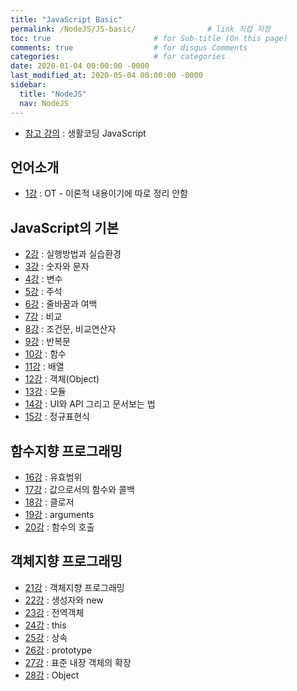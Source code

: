 ```yaml
---
title: "JavaScript Basic"
permalink: /NodeJS/JS-basic/                # link 직접 지정
toc: true                       # for Sub-title (On this page)
comments: true                  # for disqus Comments
categories:                     # for categories
date: 2020-01-04 00:00:00 -0000
last_modified_at: 2020-05-04 00:00:00 -0000
sidebar:
  title: "NodeJS"
  nav: NodeJS
---
```


* [참고 강의](https://opentutorials.org/course/743) : 생활코딩 JavaScript

## 언어소개

* [1강](https://goodayth.github.io/JS-1/) : OT - 이론적 내용이기에 따로 정리 안함

## JavaScript의 기본

* [2강](https://goodayth.github.io/JS-2/) : 실행방법과 실습환경
* [3강](https://goodayth.github.io/JS-3/) : 숫자와 문자
* [4강](https://goodayth.github.io/JS-4/) : 변수
* [5강](https://goodayth.github.io/JS-5/) : 주석
* [6강](https://goodayth.github.io/JS-6/) : 줄바꿈과 여백
* [7강](https://goodayth.github.io/JS-7/) : 비교
* [8강](https://goodayth.github.io/JS-8/) : 조건문, 비교연산자
* [9강](https://goodayth.github.io/JS-9/) : 반복문
* [10강](https://goodayth.github.io/JS-10/) : 함수
* [11강](https://goodayth.github.io/JS-11/) : 배열
* [12강](https://goodayth.github.io/JS-12/) : 객체(Object)
* [13강](https://goodayth.github.io/JS-13/) : 모듈
* [14강](https://goodayth.github.io/JS-14/) : UI와 API 그리고 문서보는 법
* [15강](https://goodayth.github.io/JS-15/) : 정규표현식

## 함수지향 프로그래밍

* [16강](https://goodayth.github.io/JS-16/) : 유효범위
* [17강](https://goodayth.github.io/JS-17/) : 값으로서의 함수와 콜백
* [18강](https://goodayth.github.io/JS-18/) : 클로저
* [19강](https://goodayth.github.io/JS-19/) : arguments
* [20강](https://goodayth.github.io/JS-20/) : 함수의 호출

## 객체지향 프로그래밍

* [21강](https://goodayth.github.io/JS-21/) : 객체지향 프로그래밍
* [22강](https://goodayth.github.io/JS-22/) : 생성자와 new
* [23강](https://goodayth.github.io/JS-23/) : 전역객체
* [24강](https://goodayth.github.io/JS-24/) : this
* [25강](https://goodayth.github.io/JS-25/) : 상속
* [26강](https://goodayth.github.io/JS-26/) : prototype
* [27강](https://goodayth.github.io/JS-27/) : 표준 내장 객체의 확장
* [28강](https://goodayth.github.io/JS-28/) : Object